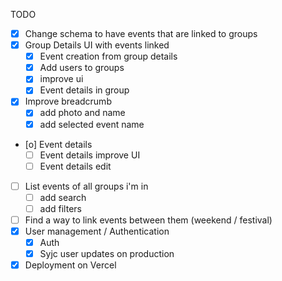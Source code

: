 TODO

- [x] Change schema to have events that are linked to groups
- [x] Group Details UI with events linked
  - [x] Event creation from group details
  - [x] Add users to groups
  - [x] improve ui
  - [x] Event details in group
- [x] Improve breadcrumb
  - [x] add photo and name
  - [x] add selected event name
- [o] Event details
  - [ ] Event details improve UI
  - [ ] Event details edit
- [ ] List events of all groups i'm in
  - [ ] add search
  - [ ] add filters
- [ ] Find a way to link events between them (weekend / festival)
- [x] User management / Authentication
  - [x] Auth
  - [x] Syjc user updates on production
- [x] Deployment on Vercel
